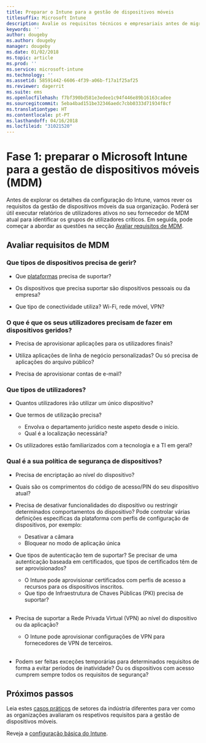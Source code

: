 ```yaml
---
title: Preparar o Intune para a gestão de dispositivos móveis
titlesuffix: Microsoft Intune
description: Avalie os requisitos técnicos e empresariais antes de migrar para o Microsoft Intune.
keywords: ''
author: dougeby
ms.author: dougeby
manager: dougeby
ms.date: 01/02/2018
ms.topic: article
ms.prod: ''
ms.service: microsoft-intune
ms.technology: ''
ms.assetid: 58591442-6606-4f39-a06b-f17a1f25af25
ms.reviewer: dagerrit
ms.suite: ems
ms.openlocfilehash: f7bf390bd581e3edee1c94f446e89b16163cadee
ms.sourcegitcommit: 5eba4bad151be32346aedc7cbb0333d71934f8cf
ms.translationtype: HT
ms.contentlocale: pt-PT
ms.lasthandoff: 04/16/2018
ms.locfileid: "31021520"
---
```

# <a name="phase-1-prepare-microsoft-intune-for-mobile-device-management-mdm"></a>Fase 1: preparar o Microsoft Intune para a gestão de dispositivos móveis (MDM)

Antes de explorar os detalhes da configuração do Intune, vamos rever os requisitos da gestão de dispositivos móveis da sua organização. Poderá ser útil executar relatórios de utilizadores ativos no seu fornecedor de MDM atual para identificar os grupos de utilizadores críticos. Em seguida, pode começar a abordar as questões na secção [Avaliar requisitos de MDM](migration-guide-prepare.md#assess-mdm-requirements).

## <a name="assess-mdm-requirements"></a>Avaliar requisitos de MDM

### <a name="what-kinds-of-devices-do-you-need-to-manage"></a>Que tipos de dispositivos precisa de gerir?

-   Que [plataformas](supported-devices-browsers.md) precisa de suportar?

-   Os dispositivos que precisa suportar são dispositivos pessoais ou da empresa?

-   Que tipo de conectividade utiliza? Wi-Fi, rede móvel, VPN?

### <a name="what-do-your-users-need-to-do-on-managed-devices"></a>O que é que os seus utilizadores precisam de fazer em dispositivos geridos?

-   Precisa de aprovisionar aplicações para os utilizadores finais?

-   Utiliza aplicações de linha de negócio personalizadas? Ou só precisa de aplicações do arquivo público?

-   Precisa de aprovisionar contas de e-mail?

### <a name="what-kinds-of-users"></a>Que tipos de utilizadores?

-   Quantos utilizadores irão utilizar um único dispositivo?

-   Que termos de utilização precisa?

    -   Envolva o departamento jurídico neste aspeto desde o início.
    -   Qual é a localização necessária?

-   Os utilizadores estão familiarizados com a tecnologia e a TI em geral?

### <a name="what-is-your-device-security-policy"></a>Qual é a sua política de segurança de dispositivos?

- Precisa de encriptação ao nível do dispositivo?

- Quais são os comprimentos do código de acesso/PIN do seu dispositivo atual?

- Precisa de desativar funcionalidades do dispositivo ou restringir determinados comportamentos do dispositivo? Pode controlar várias definições específicas da plataforma com perfis de configuração de dispositivos, por exemplo:
    - Desativar a câmara
    - Bloquear no modo de aplicação única<br/>

- Que tipos de autenticação tem de suportar? Se precisar de uma autenticação baseada em certificados, que tipos de certificados têm de ser aprovisionados?
  - O Intune pode aprovisionar certificados com perfis de acesso a recursos para os dispositivos inscritos.
  -   Que tipo de Infraestrutura de Chaves Públicas (PKI) precisa de suportar?
  <br></br>
- Precisa de suportar a Rede Privada Virtual (VPN) ao nível do dispositivo ou da aplicação?

  -   O Intune pode aprovisionar configurações de VPN para fornecedores de VPN de terceiros.
  <br/><br/>
- Podem ser feitas exceções temporárias para determinados requisitos de forma a evitar períodos de inatividade? Ou os dispositivos com acesso cumprem sempre todos os requisitos de segurança?

## <a name="next-steps"></a>Próximos passos
Leia estes [casos práticos](https://customers.microsoft.com/story/mwh-global-now-part-of-stantec-secures-mobile-devices-with-intune) de setores da indústria diferentes para ver como as organizações avaliaram os respetivos requisitos para a gestão de dispositivos móveis.

Reveja a [configuração básica do Intune](migration-guide-setup.md).

